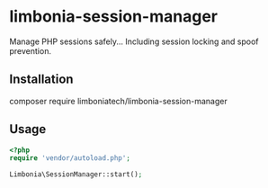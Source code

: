 # limbonia-session-manager
Manage PHP sessions safely...  Including session locking and spoof prevention.

## Installation
composer require limboniatech/limbonia-session-manager

## Usage

```php
<?php
require 'vendor/autoload.php';

Limbonia\SessionManager::start();
```
